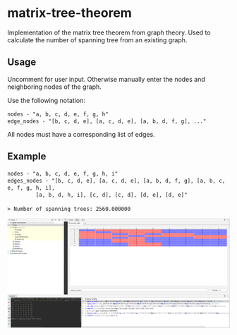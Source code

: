 # matrix-tree-theorem

Implementation of the matrix tree theorem from graph theory.
Used to calculate the number of spanning tree from an existing graph.

## Usage
Uncomment for user input. Otherwise manually enter the nodes and neighboring nodes of the graph.

Use the following notation:
```
nodes - "a, b, c, d, e, f, g, h"
edge_nodes - "[b, c, d, e], [a, c, d, e], [a, b, d, f, g], ..."
```
All nodes must have a corresponding list of edges.

## Example
```
nodes - "a, b, c, d, e, f, g, h, i"
edges_nodes - "[b, c, d, e], [a, c, d, e], [a, b, d, f, g], [a, b, c, e, f, g, h, i], 
         [a, b, d, h, i], [c, d], [c, d], [d, e], [d, e]"
         
> Number of spanning trees: 2560.000000
```

![alt text](doc/result.png)
